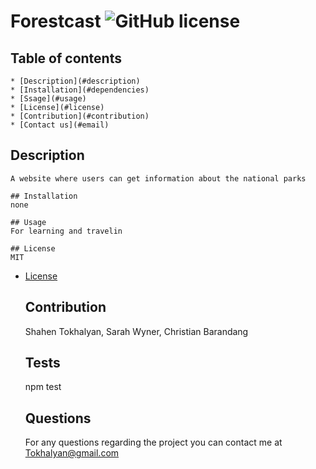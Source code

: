 # Forestcast ![GitHub license](https://img.shields.io/badge/license-MIT-yellowgreen.svg)

  ## Table of contents
    * [Description](#description)
    * [Installation](#dependencies)
    * [Ssage](#usage)
    * [License](#license)
    * [Contribution](#contribution)
    * [Contact us](#email)
    
  ## Description
    A website where users can get information about the national parks

    ## Installation
    none

    ## Usage
    For learning and travelin

    ## License
    MIT 
* [License](#license)


    ## Contribution
    Shahen Tokhalyan, Sarah Wyner, Christian Barandang

    ## Tests
    npm test

    ## Questions
    For any questions regarding the project you can contact me at Tokhalyan@gmail.com
  
